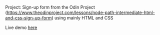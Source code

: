 Project: Sign-up form from the Odin Project (https://www.theodinproject.com/lessons/node-path-intermediate-html-and-css-sign-up-form) using mainly HTML and CSS

Live demo [here](https://ma-thyas.github.io/Project_Sign-up-form/)